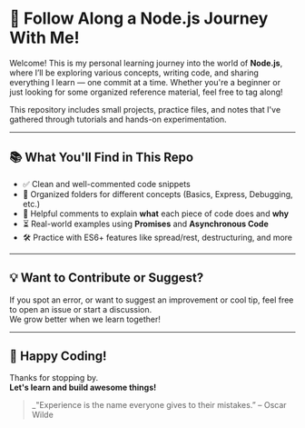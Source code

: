 # 🚀 Follow Along a Node.js Journey With Me!

Welcome! This is my personal learning journey into the world of **Node.js**, where I’ll be exploring various concepts, writing code, and sharing everything I learn — one commit at a time. Whether you're a beginner or just looking for some organized reference material, feel free to tag along!

This repository includes small projects, practice files, and notes that I've gathered through tutorials and hands-on experimentation.

---

## 📚 What You'll Find in This Repo

- ✅ Clean and well-commented code snippets
- 📁 Organized folders for different concepts (Basics, Express, Debugging, etc.)
- 💬 Helpful comments to explain **what** each piece of code does and **why**
- ⏳ Real-world examples using **Promises** and **Asynchronous Code**
- 🛠️ Practice with ES6+ features like spread/rest, destructuring, and more

---

## 💡 Want to Contribute or Suggest?

If you spot an error, or want to suggest an improvement or cool tip, feel free to open an issue or start a discussion.  
We grow better when we learn together!

---

## 🙌 Happy Coding!

Thanks for stopping by.  
**Let's learn and build awesome things!**

> _"Experience is the name everyone gives to their mistakes.” – Oscar Wilde

